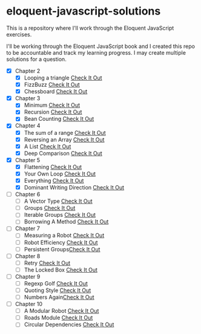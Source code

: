 # eloquent-javascript-solutions
 This is a repository where I'll work through the Eloquent JavaScript exercises.


I'll be working through the Eloquent JavaScript book and I created this repo to be accountable and track my learning progress. I may create multiple solutions for a question.

- [x] Chapter 2
	 - [x] Looping a triangle [Check It Out](/chapter-2-exercises/looping-a-triangle/README)
	 - [x] FizzBuzz [Check It Out](/chapter-2-exercises/fizzbuzz/README)
	 - [x] Chessboard [Check It Out](/chapter-2-exercises/chessboard/README)

- [x] Chapter 3 
	- [x] Minimum [Check It Out](/chapter-3-exercises/minimum/README)
	- [x] Recursion [Check It Out](/chapter-3-exercises/recursion/README)
	- [x] Bean Counting [Check It Out](/chapter-3-exercises/bean-counting/README)

- [x] Chapter 4
	- [x] The sum of a range [Check It Out](/chapter-4-exercises/the-sum-of-a-range/README)
	- [x] Reversing an Array [Check It Out](/chapter-4-exercises/reversing-an-array/README)
	- [x] A List [Check It Out](/chapter-4-exercises/a-list/README)
	- [x] Deep Comparison [Check It Out](/chapter-4-exercises/deep-comparison/README)

- [x] Chapter 5
	- [x] Flattening [Check It Out](/chapter-5-exercises/flattening/README)
	- [x] Your Own Loop [Check It Out](/chapter-5-exercises/your-own-loop/README)
	- [x] Everything [Check It Out](/chapter-5-exercises/everything/README)
	- [x] Dominant Writing Direction [Check It Out](/chapter-5-exercises/dominant-writing-direction/README)

- [ ] Chapter 6
	- [ ] A Vector Type [Check It Out](/chapter-6-exercises/a-vector-type/README)
	- [ ] Groups [Check It Out](/chapter-6-exercises/groups/README)
	- [ ] Iterable Groups [Check It Out](/chapter-6-exercises/iterable-groups/README)
	- [ ] Borrowing A Method [Check It Out](/chapter-6-exercises/borrowing-a-method/README)

- [ ] Chapter 7
	- [ ] Measuring a Robot [Check It Out](/chapter-7-exercises/measuring-a-robot/README)
	- [ ] Robot Efficiency [Check It Out](/chapter-7-exercises/robot-efficiency/README)
	- [ ] Persistent Groups[Check It Out](/chapter-7-exercises/persistent-groups/README)

- [ ] Chapter 8
	- [ ] Retry [Check It Out](/chapter-8-exercises/retry/README)
	- [ ] The Locked Box [Check It Out](/chapter-8-exercises/the-locked-box/README)

- [ ] Chapter 9
	- [ ] Regexp Golf [Check It Out](/chapter-9-exercises/regexp-golf/README)
	- [ ] Quoting Style [Check It Out](/chapter-9-exercises/quoting-style/README)
	- [ ] Numbers Again[Check It Out](/chapter-9-exercises/numbers-again/README)

- [ ] Chapter 10
	- [ ] A Modular Robot [Check It Out](chapter-10-exercises/a-modular-robot/README)
	- [ ] Roads Module [Check It Out](chapter-10-exercises/a-modular-robot/README)
	- [ ] Circular Dependencies [Check It Out](/chapter-10-exercises/circular-dependencies/README)
